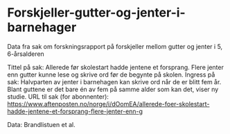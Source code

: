# Forskjeller-gutter-og-jenter-i-barnehager
Data fra sak om forskningsrapport på forskjeller mellom gutter og jenter i 5, 6-årsalderen

Tittel på sak: Allerede før skolestart hadde jentene et forsprang. Flere jenter enn gutter kunne lese og skrive ord før de begynte på skolen.
Ingress på sak: Halvparten av jenter i barnehagen kan skrive ord når de er blitt fem år. Blant guttene er det bare én av fem på samme alder som kan det, viser ny studie.
URL til sak (for abonnenter): https://www.aftenposten.no/norge/i/dOomEA/allerede-foer-skolestart-hadde-jentene-et-forsprang-flere-jenter-enn-g

Data: Brandlistuen et al.
